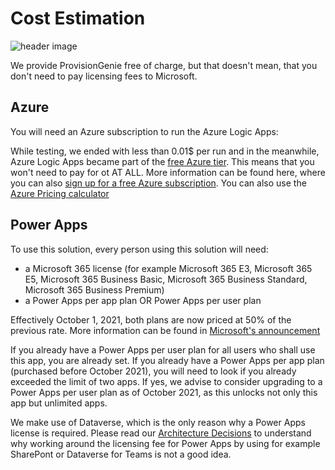 # Cost Estimation

![header image](https://github.com/ProvisionGenie/ProvisionGenie/blob/main/Docs/media/Genie_Header.png)

We provide ProvisionGenie free of charge, but that doesn't mean, that you don't need to pay licensing fees to Microsoft.

## Azure

You will need an Azure subscription to run the Azure Logic Apps:

While testing, we ended with less than 0.01$ per run and in the meanwhile, Azure Logic Apps became part of the [free Azure tier](https://azure.microsoft.com/updates/five-more-free-services-available-with-an-azure-free-account/). This means that you won't need to pay for ot AT ALL. More information can be found here, where you can also [sign up for a free Azure subscription](https://azure.microsoft.com/free). You can also use the [Azure Pricing calculator](https://azure.microsoft.com/pricing/calculator/)

## Power Apps

To use this solution, every person using this solution will need:

- a Microsoft 365 license (for example Microsoft 365 E3, Microsoft 365 E5, Microsoft 365 Business Basic, Microsoft 365 Business Standard, Microsoft 365 Business Premium)
- a Power Apps per app plan OR Power Apps per user plan

Effectively October 1, 2021, both plans are now priced at 50% of the previous rate. More information can be found in [Microsoft's announcement](https://www.microsoft.com/licensing/news/pricing_and_licensing_updates_coming_to_power_apps)

If you already have a Power Apps per user plan for all users who shall use this app, you are already set.
If you already have a Power Apps per app plan (purchased before October 2021), you will need to look if you already exceeded the limit of two apps. If yes, we advise to consider upgrading to a Power Apps per user plan as of October 2021, as this unlocks not only this app but unlimited apps.

We make use of Dataverse, which is the only reason why a Power Apps license is required. Please read our [Architecture Decisions](ArchitectureDecisions.md) to understand why working around the licensing fee for Power Apps by using for example SharePont or Dataverse for Teams is not a good idea.
